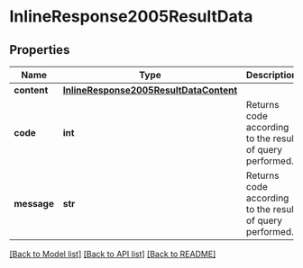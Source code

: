 # InlineResponse2005ResultData

## Properties
Name | Type | Description | Notes
------------ | ------------- | ------------- | -------------
**content** | [**InlineResponse2005ResultDataContent**](InlineResponse2005ResultDataContent.md) |  | [optional] 
**code** | **int** | Returns code according to the result of query performed. | [optional] 
**message** | **str** | Returns code according to the result of query performed. | [optional] 

[[Back to Model list]](../README.md#documentation-for-models) [[Back to API list]](../README.md#documentation-for-api-endpoints) [[Back to README]](../README.md)


